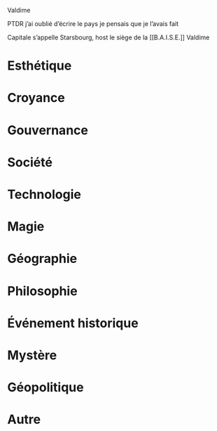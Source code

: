 Valdime

PTDR j’ai oublié d’écrire le pays je pensais que je l’avais fait

Capitale s’appelle Starsbourg, host le siège de la [[B.A.I.S.E.]]
Valdime

# Esthétique 

# Croyance

# Gouvernance

# Société

# Technologie

# Magie

# Géographie

# Philosophie

# Événement historique

# Mystère

# Géopolitique

# Autre